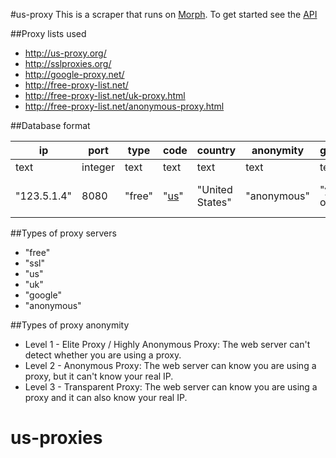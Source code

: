 #us-proxy
This is a scraper that runs on [Morph](https://morph.io/CookieMichal/us-proxy). To get started see the [API](https://morph.io/documentation/api?scraper=CookieMichal%2Fus-proxy)

##Proxy lists used
* http://us-proxy.org/
* http://sslproxies.org/
* http://google-proxy.net/
* http://free-proxy-list.net/
* http://free-proxy-list.net/uk-proxy.html
* http://free-proxy-list.net/anonymous-proxy.html

##Database format

| ip          | port    | type   | code    | country         | anonymity   | google        | https         | lastchecked                  |
|-------------|---------|--------|---------|-----------------|-------------|---------------|---------------|------------------------------|
| text        | integer | text   | text    | text            | text        | text          | text          | text                         |
| "123.5.1.4" | 8080    | "free" | "[us]"    | "United States" | "anonymous" | "yes" or "no" | "yes" or "no" | "[2016-03-29T17:34:54.814Z]"   |

##Types of proxy servers
* "free"
* "ssl"
* "us"
* "uk"
* "google"
* "anonymous"

##Types of proxy anonymity
* Level 1 - Elite Proxy / Highly Anonymous Proxy: The web server can't detect whether you are using a proxy.
* Level 2 - Anonymous Proxy: The web server can know you are using a proxy, but it can't know your real IP.
* Level 3 - Transparent Proxy: The web server can know you are using a proxy and it can also know your real IP.

[us]: https://en.wikipedia.org/wiki/ISO_3166-1_alpha-2#Decoding_table
[2016-03-29T17:34:54.814Z]:https://en.wikipedia.org/wiki/ISO_8601
# us-proxies
